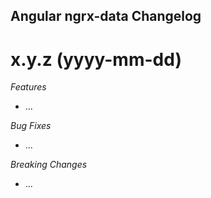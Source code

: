 ## Angular ngrx-data Changelog

<a name="x.y.z"></a>

# x.y.z (yyyy-mm-dd)

_Features_

* ...

_Bug Fixes_

* ...

_Breaking Changes_

* ...
